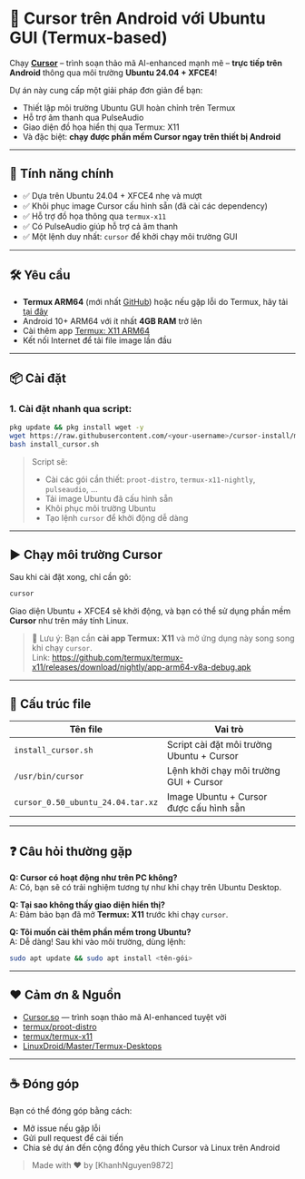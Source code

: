 # 🧠 Cursor trên Android với Ubuntu GUI (Termux-based)

Chạy **[Cursor](https://cursor.so)** – trình soạn thảo mã AI-enhanced mạnh mẽ – **trực tiếp trên Android** thông qua môi trường **Ubuntu 24.04 + XFCE4**!

Dự án này cung cấp một giải pháp đơn giản để bạn:
- Thiết lập môi trường Ubuntu GUI hoàn chỉnh trên Termux
- Hỗ trợ âm thanh qua PulseAudio
- Giao diện đồ họa hiển thị qua Termux: X11
- Và đặc biệt: **chạy được phần mềm Cursor ngay trên thiết bị Android**

---

## 🚀 Tính năng chính

- ✅ Dựa trên Ubuntu 24.04 + XFCE4 nhẹ và mượt
- ✅ Khôi phục image Cursor cấu hình sẵn (đã cài các dependency)
- ✅ Hỗ trợ đồ họa thông qua `termux-x11`
- ✅ Có PulseAudio giúp hỗ trợ cả âm thanh
- ✅ Một lệnh duy nhất: `cursor` để khởi chạy môi trường GUI

---

## 🛠️ Yêu cầu

- **Termux ARM64** (mới nhất [GitHub](https://github.com/termux/termux-app/releases/download/v0.118.2/termux-app_v0.118.2+github-debug_arm64-v8a.apk)) hoặc nếu gặp lỗi do Termux, hãy tải [tại đây](https://khanhnguyen9872.github.io/Ninja_Server_Termux/CONF_FILE/termux_0.118.apk)
- Android 10+ ARM64 với ít nhất **4GB RAM** trở lên
- Cài thêm app [Termux: X11 ARM64](https://github.com/termux/termux-x11/releases/download/nightly/app-arm64-v8a-debug.apk)
- Kết nối Internet để tải file image lần đầu

---

## 📦 Cài đặt

### 1. Cài đặt nhanh qua script:

```bash
pkg update && pkg install wget -y
wget https://raw.githubusercontent.com/<your-username>/cursor-install/main/install_cursor.sh
bash install_cursor.sh
```

> Script sẽ:
> - Cài các gói cần thiết: `proot-distro`, `termux-x11-nightly`, `pulseaudio`, ...
> - Tải image Ubuntu đã cấu hình sẵn
> - Khôi phục môi trường Ubuntu
> - Tạo lệnh `cursor` để khởi động dễ dàng

---

## ▶️ Chạy môi trường Cursor

Sau khi cài đặt xong, chỉ cần gõ:

```bash
cursor
```

Giao diện Ubuntu + XFCE4 sẽ khởi động, và bạn có thể sử dụng phần mềm **Cursor** như trên máy tính Linux.

> 📱 Lưu ý: Bạn cần **cài app Termux: X11** và mở ứng dụng này song song khi chạy `cursor`.  
> Link: https://github.com/termux/termux-x11/releases/download/nightly/app-arm64-v8a-debug.apk

---

## 📂 Cấu trúc file

| Tên file                        | Vai trò                                      |
|-------------------------------|----------------------------------------------|
| `install_cursor.sh`           | Script cài đặt môi trường Ubuntu + Cursor    |
| `/usr/bin/cursor`             | Lệnh khởi chạy môi trường GUI + Cursor       |
| `cursor_0.50_ubuntu_24.04.tar.xz` | Image Ubuntu + Cursor được cấu hình sẵn |

---

## ❓ Câu hỏi thường gặp

**Q: Cursor có hoạt động như trên PC không?**  
A: Có, bạn sẽ có trải nghiệm tương tự như khi chạy trên Ubuntu Desktop.

**Q: Tại sao không thấy giao diện hiển thị?**  
A: Đảm bảo bạn đã mở **Termux: X11** trước khi chạy `cursor`.

**Q: Tôi muốn cài thêm phần mềm trong Ubuntu?**  
A: Dễ dàng! Sau khi vào môi trường, dùng lệnh:
```bash
sudo apt update && sudo apt install <tên-gói>
```

---

## ❤️ Cảm ơn & Nguồn

- [Cursor.so](https://cursor.so) — trình soạn thảo mã AI-enhanced tuyệt vời
- [termux/proot-distro](https://github.com/termux/proot-distro)
- [termux/termux-x11](https://github.com/termux/termux-x11)
- [LinuxDroid/Master/Termux-Desktops](https://github.com/LinuxDroidMaster/Termux-Desktops)

---

## ☕ Đóng góp

Bạn có thể đóng góp bằng cách:
- Mở issue nếu gặp lỗi
- Gửi pull request để cải tiến
- Chia sẻ dự án đến cộng đồng yêu thích Cursor và Linux trên Android

> Made with ❤️ by [KhanhNguyen9872]
